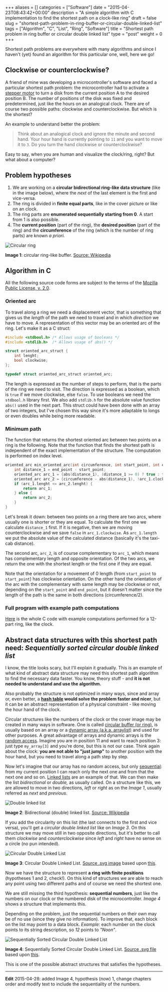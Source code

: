 +++
aliases      = []
categories   = ["Software"]
date         = "2015-04-23T08:43:42+00:00"
description  = "A simple algorithm with C implementation to find the shortest path on a clock-like ring"
draft        = false
slug         = "shortest-path-problem-in-ring-buffer-or-circular-double-linked-list"
tags         = ["Algorithm", "C", "List", "Ring", "Software"]
title        = "Shortest path problem in ring buffer or circular double linked list"
type         = "post"
weight       = 0
+++


Shortest path problems are everywhere with many algorithms and since I haven't
(yet) found an algorithm for this particular one, well, here we go!


## Clockwise or counterclockwise?

A friend of mine was developing a microcontroller's software and faced a
particular shortest path problem: the microcontroller had to activate a
[stepper motor](https://en.wikipedia.org/wiki/Stepper_motor) to turn a disk from
the current position A to the desired position B. The number of positions of the
disk was fixed and predetermined, just like the hours on an analogical
clock. There are of course two possible paths: clockwise and
counterclockwise. But which is the shortest?

An example to understand better the problem:

> Think about an analogical clock and ignore the minute and second hand. Your
> hour hand is currently pointing to `11` and you want to move it to `3`. Do you
> turn the hand clockwise or counterclockwise?

Easy to say, when you are human and visualize the clock/ring, right? But what
about a computer?


## Problem hypotheses
    
1. We are working on a **circular bidirectional ring-like data structure** (like
   in the image below), where the _next_ of the last element is the first and
   vice-versa.
2. The ring is divided in **finite equal parts**, like in the cover picture or
   like on an clock.
3. The ring parts are **enumerated sequentially starting from 0**. A start from
   1 is also possible.
4. The **current position** (part of the ring), the **desired position** (part
   of the ring) and the **circumference** of the ring (which is the number of
   ring parts) are known _a priori._

![Circular ring](/images/ring-distance/Circular_buffer.png)

**Image 1**: circular ring-like buffer. [Source: Wikipedia](https://en.wikipedia.org/wiki/File:Circular_buffer.svg)


## Algorithm in C

All the following source code forms are subject to the terms of the
[Mozilla Public License, v. 2.0](http://mozilla.org/MPL/2.0/).


### Oriented arc

To travel along a ring we need a displacement vector, that is something that
gives us the _length_ of the path we need to travel and in which _direction_ we
have to move. A representation of this vector may be an oriented arc of the
ring. Let's make it as a C struct:

```C
#include <stdbool.h> /* Allows usage of booleans */
#include <stdlib.h>  /* Allows usage of abs() */

struct oriented_arc_struct {
    int lenght;
    bool clockwise;
};

typedef struct oriented_arc_struct oriented_arc;
```

The length is expressed as the number of steps to perform, that is the parts of
the ring we need to visit. The direction is expressed as a boolean, which is
`true` if we move clockwise, else `false`. To use booleans we need the
`stdbool.h` library first. We also add `stdlib.h` for the absolute value
function `abs()` used in the next part. This struct could have been done with an
array of two integers, but I've chosen this way since it's more adaptable to
longs or even doubles while being more readable.


### Minimum path

The function that returns the shortest oriented arc between two points on a ring
is the following. Note that the function that finds the shortest path is
independent of the exact implementation of the structure. The computation is
performed on index level.

```C
oriented_arc min_oriented_arc(int circumference, int start_point, int end_point) {
    int distance_1 = end_point - start_point;
    oriented_arc arc_1 = {abs(distance_1), (distance_1 >= 0) ? true : false};
    oriented_arc arc_2 = {circumference - abs(distance_1), !arc_1.clockwise};
    if (arc_1.lenght <= arc_2.lenght) {
        return arc_1;
    } else {
        return arc_2;
    }
}
```

Let's break it down: between two points on a ring there are two arcs, where
usually one is shorter or they are equal. To calculate the first one we
calculate `distance_1` first. If it is negative, then we are moving
counterclockwise and we save `false` in `arc_1.clockwise`. As `arc_1.length` we
put the absolute value of the calculated distance (basically it's the taxi-cab
distance).

The second arc, `arc_2`, is of course complementary to `arc_1`, which means has
complementary length and opposite orientation. Of the two arcs, we return the
one with the shortest length or the first one if they are equal.

Note that the orientation for a movement of 0 length (from `start_point` to
`start_point`) has clockwise orientation. On the other hand the orientation of
the arc with the complementary with same length may be clockwise or not,
depending on the `start_point` and `end_point`, but it doesn't matter since the
length of the path is the same in both directions (circumference/2).



### Full program with example path computations

[Here](https://github.com/TheMatjaz/Utilz/blob/master/ring_distance.c) is the
whole C code with example computations performed for a 12-part ring, like the
clock.


## Abstract data structures with this shortest path need: _Sequentially sorted circular double linked list_

I know, the title looks scary, but I'll explain it gradually. This is an example
of what kind of abstract data structure may need this shortest path algorithm to
find the necessary data faster. You know, theory stuff - and **it is not needed
to understand and use the algorithm.**

Also probably the structure is not optimized in many ways, since and array or,
even better, a **[hash table](https://en.wikipedia.org/wiki/Hash_table) would
solve the problem faster and nicer**, but it can be an abstract representation
of a physical constraint - like moving the hour hand of the clock.

Circular structures like the numbers of the clock or the cover image may be
created in many ways in software. One is called
[circular buffer (or ring)](https://en.wikipedia.org/wiki/Circular_buffer), is
usually based on an array or a
[dynamic array (a.k.a. arraylist)](https://en.wikipedia.org/wiki/Dynamic_array)
and used for other purposes. A great advantage of arrays and dynamic arrays is
the [random access](https://en.wikipedia.org/wiki/Random_access). Imagine you
are in position 11 and want to reach position 3: just type `my_array[3]` and
you're done, but this is not our case. Think again about the clock: **you are
not able to "just jump"** to another position with the hour hand, but you need
to travel along a path step by step.

Now let's imagine that our array has no random access, but only
[sequential](https://en.wikipedia.org/wiki/Sequential_access): from my current
position I can reach only the next one and from that the next one and so
on. [Linked lists](https://en.wikipedia.org/wiki/Linked_list) are an example of
that. We can then make the list _bidirectional_ or _double,_ as usually
called. On a structure like this, we are allowed to move in two directions,
_left_ or _right_ as on the _Image 1_, usually referred as _next_ and
_previous_.

![Double linked list](https://upload.wikimedia.org/wikipedia/commons/thumb/5/5e/Doubly-linked-list.svg/610px-Doubly-linked-list.svg.png)

**Image 2**: Bidirectional (double) linked list. [Source: Wikipedia](https://upload.wikimedia.org/wikipedia/commons/thumb/5/5e/Doubly-linked-list.svg/610px-Doubly-linked-list.svg.png)

If you add the circularity on this list (the last connects to the first and vice
versa), you'll get a _circular double linked list_ like on _Image 3_. On this
structure we may move still in two opposite directions, but it's better to call
them _clockwise_ and _counterclockwise_ since _left_ and _right_ have no sense
on a circle (no pun intended).

![Circular Double Linked List](/images/ring-distance/Circular-Double-Linked-List.png)

**Image 3**: Circular Double Linked List. [Source .svg image](/images/ring-distance/Circular-Double-Linked-List.svg) based upon [this](https://en.wikipedia.org/wiki/File:Circularly-linked-list.svg).

Now we have the structure to represent **a ring with finite positions**
(hypotheses 1 and 2, check!). On this kind of structures we are able to reach
any point using two different paths and of course we need the shortest one.

We are still missing the third hypothesis: **sequential numbers**, just like the
numbers on our clock or the numbered disk of the microcontroller. _Image 4_
shows a structure that implements this.

Depending on the problem, just the sequential numbers on their own may be of no
use (since they give no information). To improve that, each block on the list
may point to a data block. _Example:_ each number on the clock points to its
string description, so _12_ points to _"Noon"_.

![Sequentially Sorted Circular Double Linked List](/images/ring-distance/Sequentially-Sorted-Circular-Double-Linked-List.png)

**Image 4**: Sequentially Sorted Circular Double Linked List. [Source .svg file](/images/ring-distance/Sequentially-Sorted-Circular-Double-Linked-List.png) based upon [this](https://en.wikipedia.org/wiki/File:Doubly-linked-list.svg).

This is one of the possible abstract structures that satisfies the hypotheses.


**********


**Edit** 2015-04-28: added Image 4, hypothesis (now) 1, change chapters
order and modify text to include the sequentiality of the numbers.

